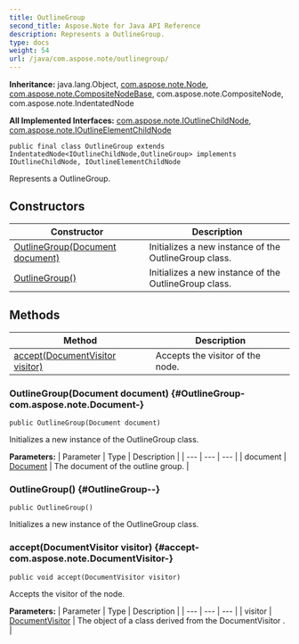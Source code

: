 ```yaml
---
title: OutlineGroup
second_title: Aspose.Note for Java API Reference
description: Represents a OutlineGroup.
type: docs
weight: 54
url: /java/com.aspose.note/outlinegroup/
---
```


**Inheritance:**
java.lang.Object, [com.aspose.note.Node](../../com.aspose.note/node), [com.aspose.note.CompositeNodeBase](../../com.aspose.note/compositenodebase), com.aspose.note.CompositeNode, com.aspose.note.IndentatedNode

**All Implemented Interfaces:**
[com.aspose.note.IOutlineChildNode](../../com.aspose.note/ioutlinechildnode), [com.aspose.note.IOutlineElementChildNode](../../com.aspose.note/ioutlineelementchildnode)
```
public final class OutlineGroup extends IndentatedNode<IOutlineChildNode,OutlineGroup> implements IOutlineChildNode, IOutlineElementChildNode
```

Represents a OutlineGroup.
## Constructors

| Constructor | Description |
| --- | --- |
| [OutlineGroup(Document document)](#OutlineGroup-com.aspose.note.Document-) | Initializes a new instance of the  OutlineGroup  class. |
| [OutlineGroup()](#OutlineGroup--) | Initializes a new instance of the  OutlineGroup  class. |
## Methods

| Method | Description |
| --- | --- |
| [accept(DocumentVisitor visitor)](#accept-com.aspose.note.DocumentVisitor-) | Accepts the visitor of the node. |
### OutlineGroup(Document document) {#OutlineGroup-com.aspose.note.Document-}
```
public OutlineGroup(Document document)
```


Initializes a new instance of the  OutlineGroup  class.

**Parameters:**
| Parameter | Type | Description |
| --- | --- | --- |
| document | [Document](../../com.aspose.note/document) | The document of the outline group. |

### OutlineGroup() {#OutlineGroup--}
```
public OutlineGroup()
```


Initializes a new instance of the  OutlineGroup  class.

### accept(DocumentVisitor visitor) {#accept-com.aspose.note.DocumentVisitor-}
```
public void accept(DocumentVisitor visitor)
```


Accepts the visitor of the node.

**Parameters:**
| Parameter | Type | Description |
| --- | --- | --- |
| visitor | [DocumentVisitor](../../com.aspose.note/documentvisitor) | The object of a class derived from the  DocumentVisitor . |

